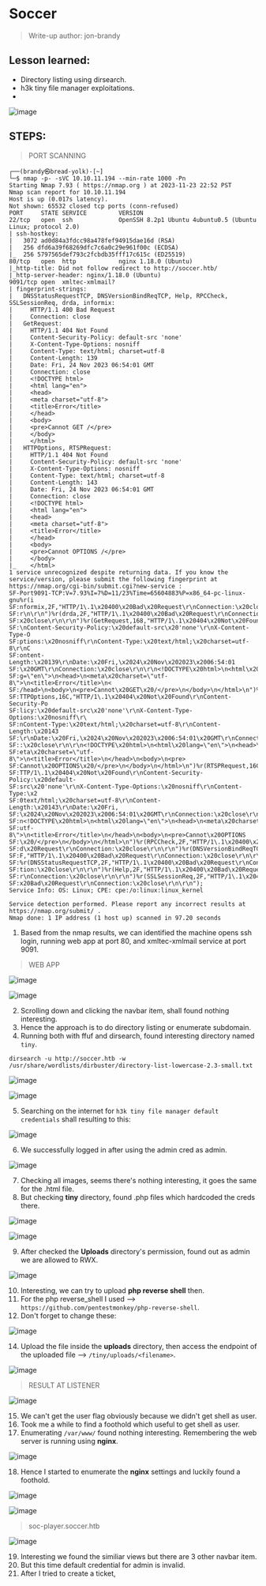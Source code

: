 # Soccer
> Write-up author: jon-brandy
## Lesson learned:
- Directory listing using dirsearch.
- h3k tiny file manager exploitations.
- 

![image](https://github.com/jon-brandy/hackthebox/assets/70703371/4a519534-98c2-4bda-a815-6a4101ab3229)


## STEPS:
> PORT SCANNING

```
┌──(brandy㉿bread-yolk)-[~]
└─$ nmap -p- -sVC 10.10.11.194 --min-rate 1000 -Pn
Starting Nmap 7.93 ( https://nmap.org ) at 2023-11-23 22:52 PST
Nmap scan report for 10.10.11.194
Host is up (0.017s latency).
Not shown: 65532 closed tcp ports (conn-refused)
PORT     STATE SERVICE         VERSION
22/tcp   open  ssh             OpenSSH 8.2p1 Ubuntu 4ubuntu0.5 (Ubuntu Linux; protocol 2.0)
| ssh-hostkey: 
|   3072 ad0d84a3fdcc98a478fef94915dae16d (RSA)
|   256 dfd6a39f68269dfc7c6a0c29e961f00c (ECDSA)
|_  256 5797565def793c2fcbdb35fff17c615c (ED25519)
80/tcp   open  http            nginx 1.18.0 (Ubuntu)
|_http-title: Did not follow redirect to http://soccer.htb/
|_http-server-header: nginx/1.18.0 (Ubuntu)
9091/tcp open  xmltec-xmlmail?
| fingerprint-strings: 
|   DNSStatusRequestTCP, DNSVersionBindReqTCP, Help, RPCCheck, SSLSessionReq, drda, informix: 
|     HTTP/1.1 400 Bad Request
|     Connection: close
|   GetRequest: 
|     HTTP/1.1 404 Not Found
|     Content-Security-Policy: default-src 'none'
|     X-Content-Type-Options: nosniff
|     Content-Type: text/html; charset=utf-8
|     Content-Length: 139
|     Date: Fri, 24 Nov 2023 06:54:01 GMT
|     Connection: close
|     <!DOCTYPE html>
|     <html lang="en">
|     <head>
|     <meta charset="utf-8">
|     <title>Error</title>
|     </head>
|     <body>
|     <pre>Cannot GET /</pre>
|     </body>
|     </html>
|   HTTPOptions, RTSPRequest: 
|     HTTP/1.1 404 Not Found
|     Content-Security-Policy: default-src 'none'
|     X-Content-Type-Options: nosniff
|     Content-Type: text/html; charset=utf-8
|     Content-Length: 143
|     Date: Fri, 24 Nov 2023 06:54:01 GMT
|     Connection: close
|     <!DOCTYPE html>
|     <html lang="en">
|     <head>
|     <meta charset="utf-8">
|     <title>Error</title>
|     </head>
|     <body>
|     <pre>Cannot OPTIONS /</pre>
|     </body>
|_    </html>
1 service unrecognized despite returning data. If you know the service/version, please submit the following fingerprint at https://nmap.org/cgi-bin/submit.cgi?new-service :
SF-Port9091-TCP:V=7.93%I=7%D=11/23%Time=65604883%P=x86_64-pc-linux-gnu%r(i
SF:nformix,2F,"HTTP/1\.1\x20400\x20Bad\x20Request\r\nConnection:\x20close\
SF:r\n\r\n")%r(drda,2F,"HTTP/1\.1\x20400\x20Bad\x20Request\r\nConnection:\
SF:x20close\r\n\r\n")%r(GetRequest,168,"HTTP/1\.1\x20404\x20Not\x20Found\r
SF:\nContent-Security-Policy:\x20default-src\x20'none'\r\nX-Content-Type-O
SF:ptions:\x20nosniff\r\nContent-Type:\x20text/html;\x20charset=utf-8\r\nC
SF:ontent-Length:\x20139\r\nDate:\x20Fri,\x2024\x20Nov\x202023\x2006:54:01
SF:\x20GMT\r\nConnection:\x20close\r\n\r\n<!DOCTYPE\x20html>\n<html\x20lan
SF:g=\"en\">\n<head>\n<meta\x20charset=\"utf-8\">\n<title>Error</title>\n<
SF:/head>\n<body>\n<pre>Cannot\x20GET\x20/</pre>\n</body>\n</html>\n")%r(H
SF:TTPOptions,16C,"HTTP/1\.1\x20404\x20Not\x20Found\r\nContent-Security-Po
SF:licy:\x20default-src\x20'none'\r\nX-Content-Type-Options:\x20nosniff\r\
SF:nContent-Type:\x20text/html;\x20charset=utf-8\r\nContent-Length:\x20143
SF:\r\nDate:\x20Fri,\x2024\x20Nov\x202023\x2006:54:01\x20GMT\r\nConnection
SF::\x20close\r\n\r\n<!DOCTYPE\x20html>\n<html\x20lang=\"en\">\n<head>\n<m
SF:eta\x20charset=\"utf-8\">\n<title>Error</title>\n</head>\n<body>\n<pre>
SF:Cannot\x20OPTIONS\x20/</pre>\n</body>\n</html>\n")%r(RTSPRequest,16C,"H
SF:TTP/1\.1\x20404\x20Not\x20Found\r\nContent-Security-Policy:\x20default-
SF:src\x20'none'\r\nX-Content-Type-Options:\x20nosniff\r\nContent-Type:\x2
SF:0text/html;\x20charset=utf-8\r\nContent-Length:\x20143\r\nDate:\x20Fri,
SF:\x2024\x20Nov\x202023\x2006:54:01\x20GMT\r\nConnection:\x20close\r\n\r\
SF:n<!DOCTYPE\x20html>\n<html\x20lang=\"en\">\n<head>\n<meta\x20charset=\"
SF:utf-8\">\n<title>Error</title>\n</head>\n<body>\n<pre>Cannot\x20OPTIONS
SF:\x20/</pre>\n</body>\n</html>\n")%r(RPCCheck,2F,"HTTP/1\.1\x20400\x20Ba
SF:d\x20Request\r\nConnection:\x20close\r\n\r\n")%r(DNSVersionBindReqTCP,2
SF:F,"HTTP/1\.1\x20400\x20Bad\x20Request\r\nConnection:\x20close\r\n\r\n")
SF:%r(DNSStatusRequestTCP,2F,"HTTP/1\.1\x20400\x20Bad\x20Request\r\nConnec
SF:tion:\x20close\r\n\r\n")%r(Help,2F,"HTTP/1\.1\x20400\x20Bad\x20Request\
SF:r\nConnection:\x20close\r\n\r\n")%r(SSLSessionReq,2F,"HTTP/1\.1\x20400\
SF:x20Bad\x20Request\r\nConnection:\x20close\r\n\r\n");
Service Info: OS: Linux; CPE: cpe:/o:linux:linux_kernel

Service detection performed. Please report any incorrect results at https://nmap.org/submit/ .
Nmap done: 1 IP address (1 host up) scanned in 97.20 seconds
```

1. Based from the nmap results, we can identified the machine opens ssh login, running web app at port 80, and xmltec-xmlmail service at port 9091.

> WEB APP

![image](https://github.com/jon-brandy/hackthebox/assets/70703371/0d6b3679-ced0-479c-893a-839a9915e757)


![image](https://github.com/jon-brandy/hackthebox/assets/70703371/c5bb1d3f-f1f9-4a96-9037-f2351c8d1c15)


2. Scrolling down and clicking the navbar item, shall found nothing interesting.
3. Hence the approach is to do directory listing or enumerate subdomain.
4. Running both with ffuf and dirsearch, found interesting directory named `tiny`.

```
dirsearch -u http://soccer.htb -w /usr/share/wordlists/dirbuster/directory-list-lowercase-2.3-small.txt
```

![image](https://github.com/jon-brandy/hackthebox/assets/70703371/ffa5631e-e919-40e3-a74c-e16a694313bc)


![image](https://github.com/jon-brandy/hackthebox/assets/70703371/046768ed-3b68-403b-92cc-acf470db2ad6)


5. Searching on the internet for `h3k tiny file manager default credentials` shall resulting to this:

![image](https://github.com/jon-brandy/hackthebox/assets/70703371/29a563fd-fc3a-4699-82e6-b6531ca81021)


6. We successfully logged in after using the admin cred as admin.

![image](https://github.com/jon-brandy/hackthebox/assets/70703371/c058e8f7-94ef-4fdc-baf2-902b1e32e496)


7. Checking all images, seems there's nothing interesting, it goes the same for the .html file.
8. But checking **tiny** directory, found .php files which hardcoded the creds there.

![image](https://github.com/jon-brandy/hackthebox/assets/70703371/4620ca6a-419c-4569-a0f5-590f884e3429)


![image](https://github.com/jon-brandy/hackthebox/assets/70703371/7febed41-fd73-4cf4-baf5-c2c6aabefaff)


9. After checked the **Uploads** directory's permission, found out as admin we are allowed to RWX.

![image](https://github.com/jon-brandy/hackthebox/assets/70703371/f35d23ed-b9dd-4354-a860-b24c3487f2fc)


10. Interesting, we can try to upload **php reverse shell** then.
11. For the php reverse_shell I used --> `https://github.com/pentestmonkey/php-reverse-shell`.
12. Don't forget to change these:

![image](https://github.com/jon-brandy/hackthebox/assets/70703371/386d5119-4bf4-44ea-88ed-dfc33bc0c7a4)


14. Upload the file inside the **uploads** directory, then access the endpoint of the uploaded file --> `/tiny/uploads/<filename>`.

![image](https://github.com/jon-brandy/hackthebox/assets/70703371/8689f8a9-0f71-41f7-bff8-2fcb498c6a8e)


> RESULT AT LISTENER

![image](https://github.com/jon-brandy/hackthebox/assets/70703371/d8c621c7-7a1d-4fa7-8a78-e76a2779c122)


15. We can't get the user flag obviously because we didn't get shell as user.
16. Took me a while to find a foothold which useful to get shell as user.
17. Enumerating `/var/www/` found nothing interesting. Remembering the web server is running using **nginx**.

![image](https://github.com/jon-brandy/hackthebox/assets/70703371/ea589c54-3e6e-482c-840e-43e4f0e8fe98)


18. Hence I started to enumerate the **nginx** settings and luckily found a foothold.

![image](https://github.com/jon-brandy/hackthebox/assets/70703371/e665b9d7-5d59-4eb2-a435-3e2ff78454c0)


![image](https://github.com/jon-brandy/hackthebox/assets/70703371/885a0d27-ff52-404b-ab29-794a8cab262b)


> soc-player.soccer.htb

![image](https://github.com/jon-brandy/hackthebox/assets/70703371/64b84cfa-9a74-4dad-96de-5928b43d5520)


19. Interesting we found the similiar views but there are 3 other navbar item.
20. But this time default credential for admin is invalid.
21. After I tried to create a ticket, 

